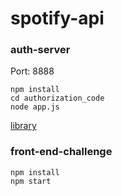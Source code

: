 # spotify-api

### auth-server
Port: 8888
```
npm install
cd authorization_code
node app.js
```

[library](https://github.com/leobezr/spotify-web-api-js)

### front-end-challenge
```
npm install
npm start
```

